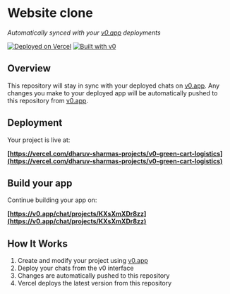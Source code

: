 # Website clone

*Automatically synced with your [v0.app](https://v0.app) deployments*

[![Deployed on Vercel](https://img.shields.io/badge/Deployed%20on-Vercel-black?style=for-the-badge&logo=vercel)](https://vercel.com/dharuv-sharmas-projects/v0-green-cart-logistics)
[![Built with v0](https://img.shields.io/badge/Built%20with-v0.app-black?style=for-the-badge)](https://v0.app/chat/projects/KXsXmXDr8zz)

## Overview

This repository will stay in sync with your deployed chats on [v0.app](https://v0.app).
Any changes you make to your deployed app will be automatically pushed to this repository from [v0.app](https://v0.app).

## Deployment

Your project is live at:

**[https://vercel.com/dharuv-sharmas-projects/v0-green-cart-logistics](https://vercel.com/dharuv-sharmas-projects/v0-green-cart-logistics)**

## Build your app

Continue building your app on:

**[https://v0.app/chat/projects/KXsXmXDr8zz](https://v0.app/chat/projects/KXsXmXDr8zz)**

## How It Works

1. Create and modify your project using [v0.app](https://v0.app)
2. Deploy your chats from the v0 interface
3. Changes are automatically pushed to this repository
4. Vercel deploys the latest version from this repository